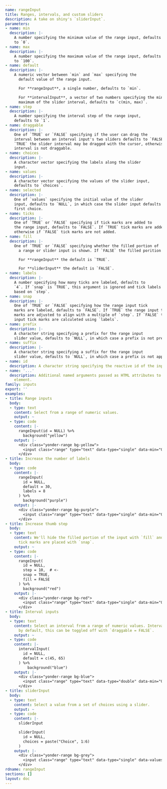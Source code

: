 ```yaml
---
name: rangeInput
title: Ranges, intervals, and custom sliders
description: A take on shiny's `sliderInput`.
parameters:
- name: min
  description: |-
    A number specifying the minimum value of the range input, defaults
    to `0`.
- name: max
  description: |-
    A number specifying the maximum value of the range input, defaults
    to `100`.
- name: default
  description: |-
    A numeric vector between `min` and `max` specifying the
      default value of the range input.

      For **rangeInput**, a single number, defaults to `min`.

      For **intervalInput**, a vector of two numbers specifying the minimum and
      maximum of the slider interval, defaults to `c(min, max)`.
- name: step
  description: |-
    A number specifying the interval step of the range input,
    defaults to `1`.
- name: draggable
  description: |-
    One of `TRUE` or `FALSE` specifying if the user can drag the
    interval between an interval input's two sliders defaults to `FALSE`. If
    `TRUE` the slider interval may be dragged with the cursor, otherwise the
    interval is not draggable.
- name: choices
  description: |-
    A character vector specifying the labels along the slider
    input.
- name: values
  description: |-
    A character vector specifying the values of the slider input,
    defaults to `choices`.
- name: selected
  description: |-
    One of `values` specifying the initial value of the slider
    input, defaults to `NULL`, in which case the slider input defaults to the
    first choice.
- name: ticks
  description: |-
    One of `TRUE` or `FALSE` specifying if tick marks are added to
    the range input, defaults to `FALSE`. If `TRUE` tick marks are added,
    otherwise if `FALSE` tick marks are not added.
- name: fill
  description: |-
    One of `TRUE` or `FALSE` specifying whether the filled portion of
      a range or slider input is shown. If `FALSE` the filled porition is hidden.

      For **rangeInput** the default is `TRUE`.

      For **sliderInput** the default is `FALSE`.
- name: labels
  description: |-
    A number specifying how many ticks are labeled, defaults to
    `4`. If `snap` is `TRUE`, this argument is ignored and tick labels are
    based on `step`.
- name: snap
  description: |-
    One of `TRUE` or `FALSE` specifying how the range input tick
    marks are labeled, defaults to `FALSE`. If `TRUE` the range input tick
    marks are adjusted to align with a multiple of `step`. If `FALSE` the range
    input tick marks are calculeted using `labels`.
- name: prefix
  description: |-
    A character string specifying a prefix for the range input
    slider value, defaults to `NULL`, in which case a prefix is not prepended.
- name: suffix
  description: |-
    A character string specifying a suffix for the range input
    slider value, defaults to `NULL`, in which case a prefix is not appended.
- name: id
  description: A character string specifying the reactive id of the input.
- name: '...'
  description: Additional named arguments passed as HTML attributes to the parent
    element.
family: inputs
export: ''
examples:
- title: Range inputs
  body:
  - type: text
    content: Select from a range of numeric values.
    output: ~
  - type: code
    content: |-
      rangeInput(id = NULL) %>%
        background("yellow")
    output: |-
      <div class="yonder-range bg-yellow">
        <input class="range" type="text" data-type="single" data-min="0" data-max="100" data-step="1" data-from="0" data-prettify-separator="," data-grid="TRUE" data-grid-num="4"/>
      </div>
- title: Increase the number of labels
  body:
  - type: code
    content: |-
      rangeInput(
        id = NULL,
        default = 30,
        labels = 8
      ) %>%
        background("purple")
    output: |-
      <div class="yonder-range bg-purple">
        <input class="range" type="text" data-type="single" data-min="0" data-max="100" data-step="1" data-from="30" data-prettify-separator="," data-grid="TRUE" data-grid-num="8"/>
      </div>
- title: Increase thumb step
  body:
  - type: text
    content: We'll hide the filled portion of the input with `fill` and change how
      tick marks are placed with `snap`.
    output: ~
  - type: code
    content: |-
      rangeInput(
        id = NULL,
        step = 10,  # <-
        snap = TRUE,
        fill = FALSE
      ) %>%
        background("red")
    output: |-
      <div class="yonder-range bg-red">
        <input class="range" type="text" data-type="single" data-min="0" data-max="100" data-step="10" data-from="0" data-prettify-separator="," data-grid="TRUE" data-grid-num="4" data-grid-snap="TRUE" data-no-fill="true"/>
      </div>
- title: Interval inputs
  body:
  - type: text
    content: Select an interval from a range of numeric values. Intervals are draggable
      by default, this can be toggled off with `draggable = FALSE`.
    output: ~
  - type: code
    content: |-
      intervalInput(
        id = NULL,
        default = c(45, 65)
      ) %>%
          background("blue")
    output: |-
      <div class="yonder-range bg-blue">
        <input class="range" type="text" data-type="double" data-min="0" data-max="100" data-from="45" data-to="65" data-drag-interval="FALSE" data-prettify-separator="," data-grid="TRUE" data-grid-num="4"/>
      </div>
- title: sliderInput
  body:
  - type: text
    content: Select a value from a set of choices using a slider.
    output: ~
  - type: code
    content: |-
      sliderInput

      sliderInput(
        id = NULL,
        choices = paste("Choice", 1:6)
      )
    output: |-
      <div class="yonder-range bg-grey">
        <input class="range" type="text" data-type="single" data-values="Choice 1,Choice 2,Choice 3,Choice 4,Choice 5,Choice 6" data-choices="Choice 1,Choice 2,Choice 3,Choice 4,Choice 5,Choice 6" data-from data-grid="TRUE" data-hide-min-max="TRUE" data-no-fill="true"/>
      </div>
rdname: rangeInput
sections: []
layout: doc
---
```

